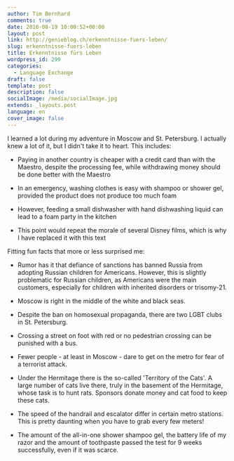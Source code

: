 ```yaml
---
author: Tim Bernhard
comments: true
date: 2016-08-19 10:00:52+00:00
layout: post
link: http://genieblog.ch/erkenntnisse-fuers-leben/
slug: erkenntnisse-fuers-leben
title: Erkenntnisse fürs Leben
wordpress_id: 299
categories:
  - Language Exchange
draft: false
template: post
description: false
socialImage: /media/socialImage.jpg
extends: _layouts.post
language: en
cover_image: false
---
```


I learned a lot during my adventure in Moscow and St. Petersburg. I actually knew a lot of it, but I didn't take it to heart. This includes:




  * Paying in another country is cheaper with a credit card than with the Maestro, despite the processing fee, while withdrawing money should be done better with the Maestro


  * In an emergency, washing clothes is easy with shampoo or shower gel, provided the product does not produce too much foam


  * However, feeding a small dishwasher with hand dishwashing liquid can lead to a foam party in the kitchen


  * This point would repeat the morale of several Disney films, which is why I have replaced it with this text



Fitting fun facts that more or less surprised me:


  * Rumor has it that defiance of sanctions has banned Russia from adopting Russian children for Americans. However, this is slightly problematic for Russian children, as Americans were the main customers, especially for children with inherited disorders or trisomy-21.


  * Moscow is right in the middle of the white and black seas.


  * Despite the ban on homosexual propaganda, there are two LGBT clubs in St. Petersburg.


  * Crossing a street on foot with red or no pedestrian crossing can be punished with a bus.


  * Fewer people - at least in Moscow - dare to get on the metro for fear of a terrorist attack.


  * Under the Hermitage there is the so-called 'Territory of the Cats'. A large number of cats live there, truly in the basement of the Hermitage, whose task is to hunt rats. Sponsors donate money and cat food to keep these cats.


  * The speed of the handrail and escalator differ in certain metro stations. This is pretty daunting when you have to grab every few meters!


  * The amount of the all-in-one shower shampoo gel, the battery life of my razor and the amount of toothpaste passed the test for 9 weeks successfully, even if it was scarce.
